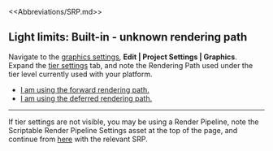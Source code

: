 <<Abbreviations/SRP.md>>
## Light limits: Built-in - unknown rendering path

Navigate to the [graphics settings](https://docs.unity3d.com/Manual/class-GraphicsSettings.html), **Edit | Project Settings | Graphics**.  
Expand the [tier settings](https://docs.unity3d.com/Manual/class-GraphicsSettings.html#Tier) tab, and note the Rendering Path used under the tier level currently used with your platform.  

- [I am using the forward rendering path.](Forward.md)
- [I am using the deferred rendering path.](Deferred.md)

---
If tier settings are not visible, you may be using a Render Pipeline, note the Scriptable Render Pipeline Settings asset at the top of the page, and continue from [here](../Choose%20Pipeline.md) with the relevant SRP.
